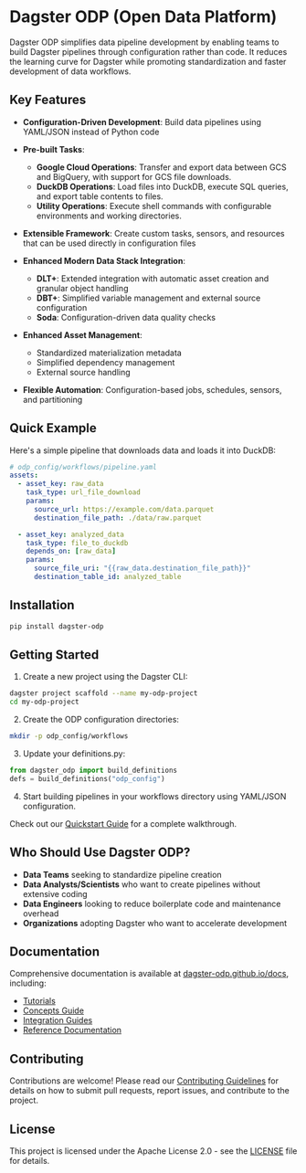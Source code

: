 # Dagster ODP (Open Data Platform)

Dagster ODP simplifies data pipeline development by enabling teams to build Dagster pipelines through configuration rather than code. It reduces the learning curve for Dagster while promoting standardization and faster development of data workflows.

## Key Features

- **Configuration-Driven Development**: Build data pipelines using YAML/JSON instead of Python code

- **Pre-built Tasks**:
  - **Google Cloud Operations**: Transfer and export data between GCS and BigQuery, with support for GCS file downloads.
  - **DuckDB Operations**: Load files into DuckDB, execute SQL queries, and export table contents to files.
  - **Utility Operations**: Execute shell commands with configurable environments and working directories.

- **Extensible Framework**: Create custom tasks, sensors, and resources that can be used directly in configuration files

- **Enhanced Modern Data Stack Integration**:
  - **DLT+**: Extended integration with automatic asset creation and granular object handling
  - **DBT+**: Simplified variable management and external source configuration
  - **Soda**: Configuration-driven data quality checks

- **Enhanced Asset Management**:
  - Standardized materialization metadata
  - Simplified dependency management
  - External source handling

- **Flexible Automation**: Configuration-based jobs, schedules, sensors, and partitioning


## Quick Example

Here's a simple pipeline that downloads data and loads it into DuckDB:

```yaml
# odp_config/workflows/pipeline.yaml
assets:
  - asset_key: raw_data
    task_type: url_file_download
    params:
      source_url: https://example.com/data.parquet
      destination_file_path: ./data/raw.parquet

  - asset_key: analyzed_data
    task_type: file_to_duckdb
    depends_on: [raw_data]
    params:
      source_file_uri: "{{raw_data.destination_file_path}}"
      destination_table_id: analyzed_table
```

## Installation

```bash
pip install dagster-odp
```

## Getting Started

1. Create a new project using the Dagster CLI:
```bash
dagster project scaffold --name my-odp-project
cd my-odp-project
```

2. Create the ODP configuration directories:
```bash
mkdir -p odp_config/workflows
```

3. Update your definitions.py:
```python
from dagster_odp import build_definitions
defs = build_definitions("odp_config")
```

4. Start building pipelines in your workflows directory using YAML/JSON configuration.

Check out our [Quickstart Guide](https://dagster-odp.github.io/docs/getting-started/quickstart/) for a complete walkthrough.

## Who Should Use Dagster ODP?

- **Data Teams** seeking to standardize pipeline creation
- **Data Analysts/Scientists** who want to create pipelines without extensive coding
- **Data Engineers** looking to reduce boilerplate code and maintenance overhead
- **Organizations** adopting Dagster who want to accelerate development

## Documentation

Comprehensive documentation is available at [dagster-odp.github.io/docs](https://dagster-odp.github.io/docs/), including:

- [Tutorials](https://dagster-odp.github.io/docs/tutorials/tutorials/)
- [Concepts Guide](https://dagster-odp.github.io/docs/concepts/concepts/)
- [Integration Guides](https://dagster-odp.github.io/docs/integrations/integrations/)
- [Reference Documentation](https://dagster-odp.github.io/docs/reference/reference/)

## Contributing

Contributions are welcome! Please read our [Contributing Guidelines](CONTRIBUTING.md) for details on how to submit pull requests, report issues, and contribute to the project.

## License

This project is licensed under the Apache License 2.0 - see the [LICENSE](LICENSE) file for details.
